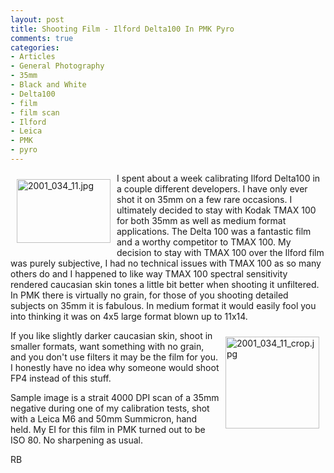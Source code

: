 ```yaml
---
layout: post
title: Shooting Film - Ilford Delta100 In PMK Pyro
comments: true
categories:
- Articles
- General Photography
- 35mm
- Black and White
- Delta100
- film
- film scan
- Ilford
- Leica
- PMK
- pyro
---
```

<a rel="lightbox" href="/wp-content/uploads/2009/06/2001_034_11.jpg"><img title="2001_034_11.jpg" src="/wp-content/uploads/2009/06/.thumbs/.2001_034_11.jpg" border="0" alt="2001_034_11.jpg" hspace="10" vspace="10" width="150" height="102" align="left" /></a>I spent about a week calibrating Ilford Delta100 in a couple different developers. I have only ever shot it on 35mm on a few rare occasions. I ultimately decided to stay with Kodak TMAX 100 for both 35mm as well as medium format applications. The Delta 100 was a fantastic film and a worthy competitor to TMAX 100. My decision to stay with TMAX 100 over the Ilford film was purely subjective, I had no technical issues with TMAX 100 as so many others do and I happened to like way TMAX 100 spectral sensitivity rendered caucasian skin tones a little bit better when shooting it unfiltered. In PMK there is virtually no grain, for those of you shooting detailed subjects on 35mm it is fabulous. In medium format it would easily fool you into thinking it was on 4x5 large format blown up to 11x14.

<a rel="lightbox" href="/wp-content/uploads/2009/06/2001_034_11_crop.jpg"><img title="2001_034_11_crop.jpg" src="/wp-content/uploads/2009/06/.thumbs/.2001_034_11_crop.jpg" border="0" alt="2001_034_11_crop.jpg" hspace="10" vspace="10" width="150" height="147" align="right" /></a>If you like slightly darker caucasian skin, shoot in smaller formats, want something with no grain, and you don't use filters it may be the film for you. I honestly have no idea why someone would shoot FP4 instead of this stuff.

Sample image is a strait 4000 DPI scan of a 35mm negative during one of my calibration tests, shot with a Leica M6 and 50mm Summicron, hand held. My EI for this film in PMK turned out to be ISO 80. No sharpening as usual.

RB